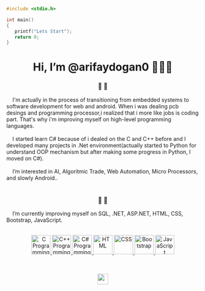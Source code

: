 ````C
#include <stdio.h>

int main()
{
   printf("Lets Start");
   return 0;
}
````
<div align="center"><h1>Hi, I’m @arifaydogan0 👋👋👋</h1></div>

<div align="center"><h3>👀  👀</h3> </div>
&nbsp; &nbsp; I'm actually in the process of transitioning from embedded systems to software development for web and android. When i was dealing pcb desings and programming processor,i realized that i more like jobs is  coding part. That's why i'm improving myself on high-level programming languages.<br><br>
&nbsp; &nbsp; I started learn C# because of i dealed on the C and C++ before and I developed many projects in .Net environment(actually started to Python for understand OOP mechanism but after making some progress in Python, I moved on C#).<br><br>
&nbsp; &nbsp; I’m interested in AI, Algoritmic Trade, Web Automation, Micro Processors, and slowly Android..  <br><br>

<div align="center"><h3>🌱  🌱 </h3> </div>
&nbsp; &nbsp; I’m currently improving myself on SQL, .NET, ASP.NET, HTML, CSS, Bootstrap, JavaScript.  <br><br>

<p align="center">
  <a href="https://en.wikipedia.org/wiki/C_(programming_language)" target="_blank">
     <img width="50" height="50" src="https://user-images.githubusercontent.com/96810885/175339224-6a74573d-58ed-4ee2-908a-0cb4fec1b0b1.png" title="C Programming">
  </a>
  <a href="https://en.wikipedia.org/wiki/C%2B%2B" target="_blank">
     <img width="50" height="50" src="https://user-images.githubusercontent.com/96810885/175337258-86018857-b223-4cb8-870d-f35627f2f344.png" title="C++ Programming">
  </a>
  <a href="https://en.wikipedia.org/wiki/C_Sharp_(programming_language)" target="_blank">
     <img width="50" height="50" src="https://user-images.githubusercontent.com/96810885/175336345-2b4a8f69-9f49-44aa-8545-6402066addcb.png" title="C# Programming">
  </a>
  <a href="https://en.wikipedia.org/wiki/HTML" target="_blank">
     <img width="50" height="50" src="https://user-images.githubusercontent.com/96810885/175404548-27e21e88-e925-429d-bdee-08e0593796bd.png" title="HTML">
  </a>
  <a href="https://en.wikipedia.org/wiki/CSS" target="_blank">
     <img width="50" height="50" src="https://user-images.githubusercontent.com/96810885/175404556-aa919a7c-546f-4fd9-b7d1-69da6d56211f.png" title="CSS">
  </a>
  <a href="https://en.wikipedia.org/wiki/Bootstrap_(front-end_framework)" target="_blank">
     <img width="50" height="50" src="https://user-images.githubusercontent.com/96810885/175402531-3fc6c771-2c2a-4201-9827-4bdb457e85da.png" title="Bootstrap">
  </a>
  <a href="https://en.wikipedia.org/wiki/JavaScript" target="_blank">
     <img width="50" height="50" src="https://user-images.githubusercontent.com/96810885/175402569-fba47b12-83dc-4e64-a494-83b2067a2d35.png" title="JavaScript">
  </a>
</p>
<p align="center">
  <br><br>
   <img width="auto" height="28" src="https://komarev.com/ghpvc/?username=arifaydogan0">
</p>


<!---
![C logo](https://user-images.githubusercontent.com/96810885/175339224-6a74573d-58ed-4ee2-908a-0cb4fec1b0b1.png)
![c++ logo](https://user-images.githubusercontent.com/96810885/175337258-86018857-b223-4cb8-870d-f35627f2f344.png)
![c# logo](https://user-images.githubusercontent.com/96810885/175336345-2b4a8f69-9f49-44aa-8545-6402066addcb.png)
![HTML logo](https://user-images.githubusercontent.com/96810885/175404548-27e21e88-e925-429d-bdee-08e0593796bd.png)
![Css logo](https://user-images.githubusercontent.com/96810885/175404556-aa919a7c-546f-4fd9-b7d1-69da6d56211f.png)
![bootstrap logo](https://user-images.githubusercontent.com/96810885/175402531-3fc6c771-2c2a-4201-9827-4bdb457e85da.png)
![javascript logo](https://user-images.githubusercontent.com/96810885/175402569-fba47b12-83dc-4e64-a494-83b2067a2d35.png)

--->
<!---
arifaydogan0/arifaydogan0 is a ✨ special ✨ repository because its `README.md` (this file) appears on your GitHub profile.
You can click the Preview link to take a look at your changes.
--->
